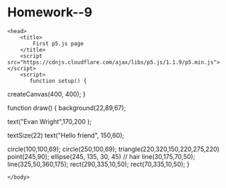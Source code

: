 # Homework--9

<html>

    <head>
        <title>
            First p5.js page
        </title>
        <script src="https://cdnjs.cloudflare.com/ajax/libs/p5.js/1.1.9/p5.min.js"></script>
        <script>
           function setup() {
  createCanvas(400, 400);
}

function draw() {
  background(22,89,67);
  
   text("Evan Wright",170,200 );
  
   textSize(22)
    text("Hello friend", 150,60);
 
   circle(100,100,69); 
  circle(250,100,69);
    triangle(220,320,150,220,275,220)
   point(245,90);
    ellipse(245, 135, 30, 45)
   // hair
    line(30,175,70,50);
    line(325,50,360,175);
   rect(290,335,10,50);
   rect(70,335,10,50);
}
        </script>
    </head>
    <body>

    </body>
</html>
